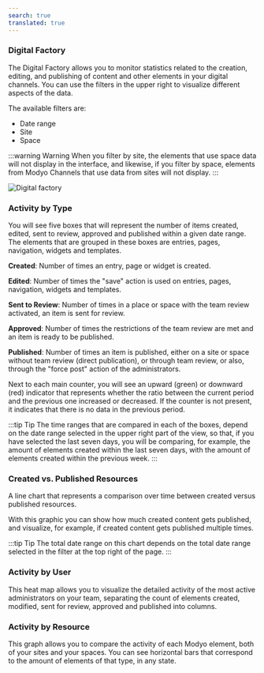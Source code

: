```yaml
---
search: true
translated: true
---
```


### Digital Factory

The Digital Factory allows you to monitor statistics related to the creation, editing, and publishing of content and other elements in your digital channels. You can use the filters in the upper right to visualize different aspects of the data.

The available filters are:

- Date range
- Site
- Space

:::warning Warning
When you filter by site, the elements that use space data will not display in the interface, and likewise, if you filter by space, elements from Modyo Channels that use data from sites will not display.
:::

![Digital factory](/assets/img/platform/digital-factory.png)

### Activity by Type

You will see five boxes that will represent the number of items created, edited, sent to review, approved and published within a given date range. The elements that are grouped in these boxes are entries, pages, navigation, widgets and templates.

**Created**: Number of times an entry, page or widget is created.

**Edited**: Number of times the "save" action is used on entries, pages, navigation, widgets and templates.

**Sent to Review**: Number of times in a place or space with the team review activated, an item is sent for review.

**Approved**: Number of times the restrictions of the team review are met and an item is ready to be published.

**Published**: Number of times an item is published, either on a site or space without team review (direct publication), or through team review, or also, through the "force post" action of the administrators.

Next to each main counter, you will see an upward (green) or downward (red) indicator that represents whether the ratio between the current period and the previous one increased or decreased. If the counter is not present, it indicates that there is no data in the previous period.

:::tip Tip
The time ranges that are compared in each of the boxes, depend on the date range selected in the upper right part of the view, so that, if you have selected the last seven days, you will be comparing, for example, the amount of elements created within the last seven days, with the amount of elements created within the previous week.
:::

### Created vs. Published Resources

A line chart that represents a comparison over time between created versus published resources.

With this graphic you can show how much created content gets published, and visualize, for example, if created content gets published multiple times.

:::tip Tip
The total date range on this chart depends on the total date range selected in the filter at the top right of the page.
:::

### Activity by User

This heat map allows you to visualize the detailed activity of the most active administrators on your team, separating the count of elements created, modified, sent for review, approved and published into columns.

### Activity by Resource

This graph allows you to compare the activity of each Modyo element, both of your sites and your spaces. You can see horizontal bars that correspond to the amount of elements of that type, in any state.
